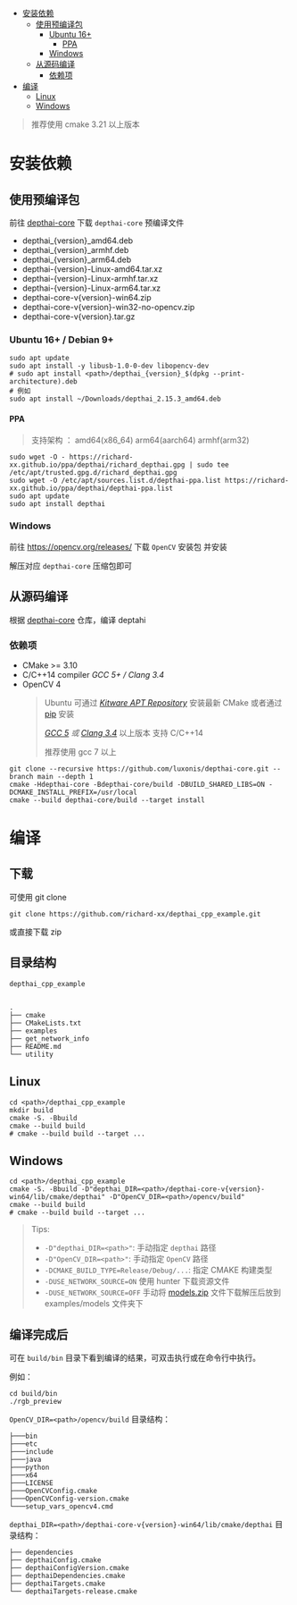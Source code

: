 - [安装依赖](#%E5%AE%89%E8%A3%85%E4%BE%9D%E8%B5%96)
    - [使用预编译包](#%E4%BD%BF%E7%94%A8%E9%A2%84%E7%BC%96%E8%AF%91%E5%8C%85)
        - [Ubuntu 16+](#ubuntu-16--debian-9)
            - [PPA](#ppa)
        - [Windows](#windows)
    - [从源码编译](#%E4%BB%8E%E6%BA%90%E7%A0%81%E7%BC%96%E8%AF%91)
        - [依赖项](#%E4%BE%9D%E8%B5%96%E9%A1%B9)
- [编译](#%E7%BC%96%E8%AF%91)
    - [Linux](#linux)
    - [Windows](#windows-1)

> 推荐使用 cmake 3.21 以上版本

# 安装依赖

## 使用预编译包

前往 [depthai-core](https://gitee.com/oakchina/depthai-core/releases) 下载 `depthai-core` 预编译文件

+ depthai_{version}_amd64.deb
+ depthai_{version}_armhf.deb
+ depthai_{version}_arm64.deb
+ depthai-{version}-Linux-amd64.tar.xz
+ depthai-{version}-Linux-armhf.tar.xz
+ depthai-{version}-Linux-arm64.tar.xz
+ depthai-core-v{version}-win64.zip
+ depthai-core-v{version}-win32-no-opencv.zip
+ depthai-core-v{version}.tar.gz

### Ubuntu 16+ / Debian 9+

```shell
sudo apt update
sudo apt install -y libusb-1.0-0-dev libopencv-dev 
# sudo apt install <path>/depthai_{version}_$(dpkg --print-architecture).deb
# 例如
sudo apt install ~/Downloads/depthai_2.15.3_amd64.deb
```

#### PPA

> 支持架构 ： amd64(x86_64) arm64(aarch64) armhf(arm32)

```shell
sudo wget -O - https://richard-xx.github.io/ppa/depthai/richard_depthai.gpg | sudo tee /etc/apt/trusted.gpg.d/richard_depthai.gpg
sudo wget -O /etc/apt/sources.list.d/depthai-ppa.list https://richard-xx.github.io/ppa/depthai/depthai-ppa.list
sudo apt update
sudo apt install depthai
```

### Windows

前往 https://opencv.org/releases/ 下载 `OpenCV` 安装包 并安装

解压对应 `depthai-core` 压缩包即可

## 从源码编译

根据 [depthai-core](https://github.com/luxonis/depthai-core) 仓库，编译 deptahi

### 依赖项

+ CMake >= 3.10
+ C/C++14 compiler _GCC 5+ / Clang 3.4_
+ OpenCV 4
  > Ubuntu 可通过 _[Kitware APT Repository](https://apt.kitware.com/)_ 安装最新 CMake
  或者通过 [pip](https://pypi.org/project/cmake/) 安装
  >
  >_[GCC 5](https://gcc.gnu.org/projects/cxx-status.html#cxx14)
  或 [Clang 3.4](https://clang.llvm.org/cxx_status.html#cxx14)_ 以上版本 支持 C/C++14
  >
  > 推荐使用 gcc 7 以上

>

```shell
git clone --recursive https://github.com/luxonis/depthai-core.git --branch main --depth 1
cmake -Hdepthai-core -Bdepthai-core/build -DBUILD_SHARED_LIBS=ON -DCMAKE_INSTALL_PREFIX=/usr/local
cmake --build depthai-core/build --target install
```

# 编译
## 下载
可使用 git clone
```shell
git clone https://github.com/richard-xx/depthai_cpp_example.git 
```

或直接下载 zip

## 目录结构
`depthai_cpp_example`
```shell

.
├── cmake
├── CMakeLists.txt
├── examples
├── get_network_info
├── README.md
└── utility
```

## Linux

```shell
cd <path>/depthai_cpp_example
mkdir build 
cmake -S. -Bbuild 
cmake --build build 
# cmake --build build --target ...
```

## Windows

```shell
cd <path>/depthai_cpp_example
cmake -S. -Bbuild -D"depthai_DIR=<path>/depthai-core-v{version}-win64/lib/cmake/depthai" -D"OpenCV_DIR=<path>/opencv/build"
cmake --build build
# cmake --build build --target ...
```

> Tips:
>
> + `-D"depthai_DIR=<path>"`: 手动指定 `depthai` 路径
> + `-D"OpenCV_DIR=<path>"`: 手动指定 `OpenCV` 路径
> + `-DCMAKE_BUILD_TYPE=Release/Debug/...`: 指定 CMAKE 构建类型
> + `-DUSE_NETWORK_SOURCE=ON` 使用 hunter 下载资源文件
> + `-DUSE_NETWORK_SOURCE=OFF` 手动将 [models.zip](https://github.com/richard-xx/depthai_cpp_example/releases/) 文件下载解压后放到 examples/models 文件夹下

## 编译完成后

可在 `build/bin` 目录下看到编译的结果，可双击执行或在命令行中执行。

例如：

```shell
cd build/bin
./rgb_preview
```

`OpenCV_DIR=<path>/opencv/build` 目录结构：

```shell
├───bin
├───etc
├───include
├───java
├───python
├───x64
├───LICENSE
├───OpenCVConfig.cmake
├───OpenCVConfig-version.cmake
└───setup_vars_opencv4.cmd
```

`depthai_DIR=<path>/depthai-core-v{version}-win64/lib/cmake/depthai` 目录结构：

```shell
├── dependencies
├── depthaiConfig.cmake
├── depthaiConfigVersion.cmake
├── depthaiDependencies.cmake
├── depthaiTargets.cmake
└── depthaiTargets-release.cmake
```